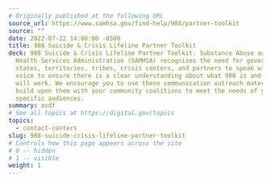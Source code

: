 ```yaml
---
# Originally published at the following URL
source_url: https://www.samhsa.gov/find-help/988/partner-toolkit
source: ""
date: 2022-07-22 14:00:00 -0500
title: 988 Suicide & Crisis Lifeline Partner Toolkit
deck: 988 Suicide & Crisis Lifeline Partner Toolkit. Substance Abuse and Mental
  Health Services Administration (SAMHSA) recognizes the need for governments,
  states, territories, tribes, crisis centers, and partners to speak with one
  voice to ensure there is a clear understanding about what 988 is and how it
  will work. We encourage you to use these communication outreach materials and
  build upon them with your community coalitions to meet the needs of your
  specific audiences.
summary: asdf
# See all topics at https://digital.gov/topics
topics:
  - contact-centers
slug: 988-suicide-crisis-lifeline-partner-toolkit
# Controls how this page appears across the site
# 0 -- hidden
# 1 -- visible
weight: 1
---
```

